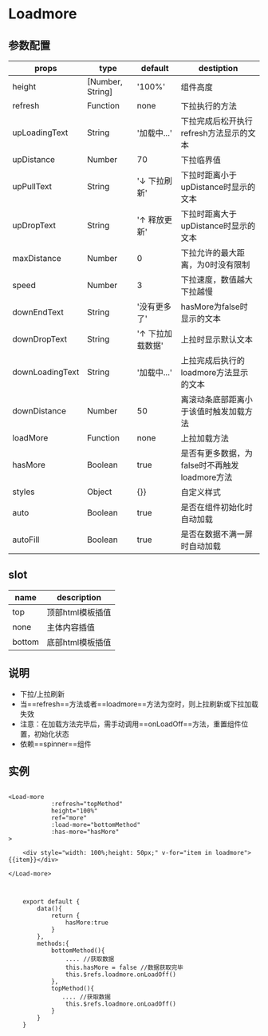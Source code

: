 # Loadmore
## 参数配置


props|type|default|destiption
---|---| ---|---
height|[Number, String]|'100%'|组件高度
refresh|Function|none|下拉执行的方法
upLoadingText|String|'加载中...'|下拉完成后松开执行refresh方法显示的文本
upDistance|Number|70|下拉临界值
upPullText|String|'↓ 下拉刷新'|下拉时距离小于upDistance时显示的文本
upDropText|String|'↑ 释放更新'|下拉时距离大于upDistance时显示的文本
maxDistance|Number|0|下拉允许的最大距离，为0时没有限制
speed|Number|3|下拉速度，数值越大下拉越慢
downEndText|String|'没有更多了'|hasMore为false时显示的文本
downDropText|String|'↑ 下拉加载数据'|上拉时显示默认文本
downLoadingText|String|'加载中...'|上拉完成后执行的loadmore方法显示的文本
downDistance|Number|50|离滚动条底部距离小于该值时触发加载方法
loadMore|Function|none|上拉加载方法
hasMore|Boolean|true|是否有更多数据，为false时不再触发loadmore方法
styles|Object|{}}|自定义样式
auto|Boolean|true|是否在组件初始化时自动加载
autoFill|Boolean|true|是否在数据不满一屏时自动加载

## slot
name | description
---|---
top | 顶部html模板插值
none | 主体内容插值
bottom | 底部html模板插值


## 说明

- 下拉/上拉刷新
- 当==refresh==方法或者==loadmore==方法为空时，则上拉刷新或下拉加载失效
- 注意：在加载方法完毕后，需手动调用==onLoadOff==方法，重置组件位置，初始化状态
- 依赖==spinner==组件









## 实例
```

<Load-more
            :refresh="topMethod"
            height="100%"
            ref="more"
            :load-more="bottomMethod"
            :has-more="hasMore"
>

    <div style="width: 100%;height: 50px;" v-for="item in loadmore">{{item}}</div>

</Load-more>



```


```
    export default {
        data(){
            return {
                hasMore:true
            }
        },
        methods:{
            bottomMethod(){
                .... //获取数据
                this.hasMore = false //数据获取完毕
                this.$refs.loadmore.onLoadOff()
            },
            topMethod(){
               .... //获取数据
                this.$refs.loadmore.onLoadOff()
            }
        }
    }
```